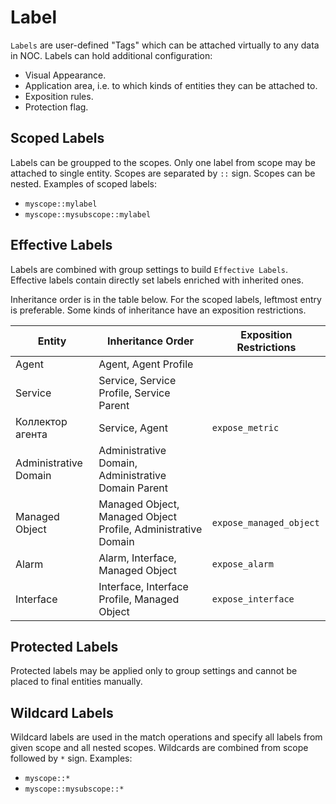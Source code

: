 # Label

`Labels` are user-defined "Tags" which can be attached virtually to any data
in NOC. Labels can hold additional configuration:

- Visual Appearance.
- Application area, i.e. to which kinds of entities they can be attached to.
- Exposition rules.
- Protection flag.

## Scoped Labels

Labels can be groupped to the scopes. Only one label from scope may be attached
to single entity. Scopes are separated by `::` sign. Scopes can be nested.
Examples of scoped labels:

- `myscope::mylabel`
- `myscope::mysubscope::mylabel`

## Effective Labels

Labels are combined with group settings to build `Effective Labels`. Effective
labels contain directly set labels enriched with inherited ones.

Inheritance order is in the table below. For the scoped labels, leftmost
entry is preferable. Some kinds of inheritance have an exposition restrictions.

| Entity                | Inheritance Order                                             | Exposition Restrictions |
| --------------------- | ------------------------------------------------------------- | ----------------------- |
| Agent                 | Agent, Agent Profile                                          |                         |
| Service               | Service, Service Profile, Service Parent                      |                         |
| Коллектор агента      | Service, Agent                                                | `expose_metric`         |
| Administrative Domain | Administrative Domain, Administrative Domain Parent           |                         |
| Managed Object        | Managed Object, Managed Object Profile, Administrative Domain | `expose_managed_object` |
| Alarm                 | Alarm, Interface, Managed Object                              | `expose_alarm`          |
| Interface             | Interface, Interface Profile, Managed Object                  | `expose_interface`      |

## Protected Labels

Protected labels may be applied only to group settings and cannot be placed
to final entities manually.

## Wildcard Labels

Wildcard labels are used in the match operations and specify all labels
from given scope and all nested scopes. Wildcards are combined from scope
followed by `*` sign. Examples:

- `myscope::*`
- `myscope::mysubscope::*`

